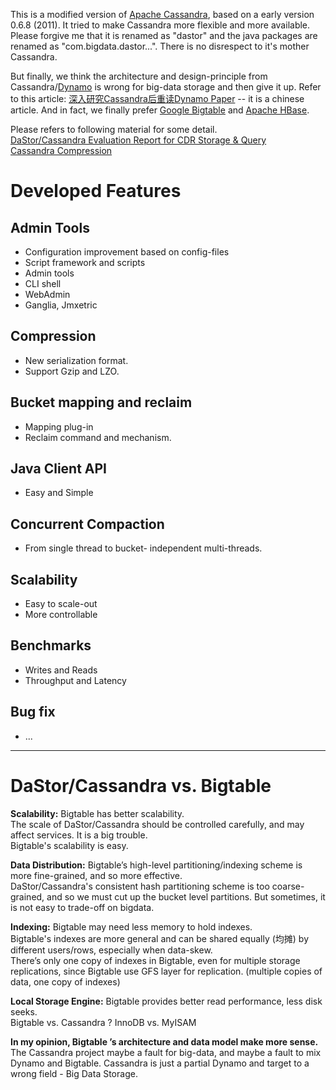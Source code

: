 This is a modified version of [Apache Cassandra](http://cassandra.apache.org/), based on a early version 0.6.8 (2011). It tried to make Cassandra more flexible and more available.  
Please forgive me that it is renamed as "dastor" and the java packages are renamed as "com.bigdata.dastor...". There is no disrespect to it's mother Cassandra.  

But finally, we think the architecture and design-principle from Cassandra/[Dynamo](http://www.allthingsdistributed.com/2007/10/amazons_dynamo.html) is wrong for big-data storage and then give it up. Refer to this article: [深入研究Cassandra后重读Dynamo Paper](http://www.slideshare.net/schubertzhang/cassandra-dynamo-paper) -- it is a chinese article. And in fact, we finally prefer [Google Bigtable](http://research.google.com/archive/bigtable.html) and [Apache HBase](http://hbase.apache.org/).  

Please refers to following material for some detail.  
[DaStor/Cassandra Evaluation Report for CDR Storage & Query](http://www.slideshare.net/schubertzhang/dastorcassandra-report-for-cdr-solution)  
[Cassandra Compression](http://www.slideshare.net/schubertzhang/cassandra-performanceevaluationwithcompression)   


# Developed Features  

## Admin Tools  
 - Configuration improvement based on config-files  
 - Script framework and scripts  
 - Admin tools  
 - CLI shell  
 - WebAdmin  
 - Ganglia, Jmxetric  
 
## Compression  
 - New serialization format.  
 - Support Gzip and LZO.  

## Bucket mapping and reclaim  
 - Mapping plug-in  
 - Reclaim command and mechanism.  

## Java Client API  
 - Easy and Simple  

## Concurrent Compaction  
 - From single thread to bucket- independent multi-threads.  

## Scalability  
 - Easy to scale-out  
 - More controllable  

## Benchmarks  
 - Writes and Reads  
 - Throughput and Latency  

## Bug fix  
 - ...  

-----------------------------------------------------------------------------

# DaStor/Cassandra vs. Bigtable  

**Scalability:** Bigtable has better scalability.  
The scale of DaStor/Cassandra should be controlled carefully, and may affect services. It is a big trouble.  
Bigtable's scalability is easy.  

**Data Distribution:** Bigtable’s high-level partitioning/indexing scheme is more fine-grained, and so more effective.  
DaStor/Cassandra's consistent hash partitioning scheme is too coarse-grained, and so we must cut up the bucket level partitions. But sometimes, it is not easy to trade-off on bigdata.  

**Indexing:** Bigtable may need less memory to hold indexes.  
Bigtable's indexes are more general and can be shared equally (均摊) by different users/rows, especially when data-skew.   
There’s only one copy of indexes in Bigtable, even for multiple storage replications, since Bigtable use GFS layer for replication. (multiple copies of data, one copy of indexes)  

**Local Storage Engine:** Bigtable provides better read performance, less disk seeks.  
Bigtable vs. Cassandra ? InnoDB vs. MyISAM   

**In my opinion, Bigtable ’s architecture and data model make more sense.**    
The Cassandra project maybe a fault for big-data, and maybe a fault to mix Dynamo and Bigtable. Cassandra is just a partial Dynamo and target to a wrong field - Big Data Storage.    

